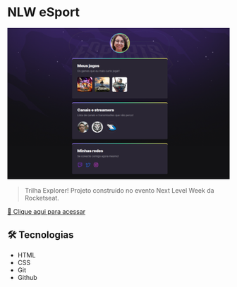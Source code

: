 # NLW eSport

![preview](./assets/preview.png)

> Trilha Explorer!
Projeto construído no evento Next Level Week da Rocketseat.

[🔗 Clique aqui para acessar](https://github.com/givilalba/nlw-esporte-explore)


## 🛠️ Tecnologias

- HTML
- CSS
- Git
- Github